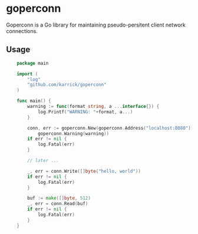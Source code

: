 # goperconn

Goperconn is a Go library for maintaining pseudo-persitent client
network connections.

## Usage

```Go
	package main

	import (
		"log"
		"github.com/karrick/goperconn"
	)

	func main() {
		warning := func(format string, a ...interface{}) {
			log.Printf("WARNING: "+format, a...)
		}

		conn, err := goperconn.New(goperconn.Address("localhost:8080"),
			goperconn.Warning(warning))
		if err != nil {
			log.Fatal(err)
		}

		// later ...

		_, err = conn.Write([]byte("hello, world"))
		if err != nil {
			log.Fatal(err)
		}

		buf := make([]byte, 512)
		_, err = conn.Read(buf)
		if err != nil {
			log.Fatal(err)
		}
	}
```
